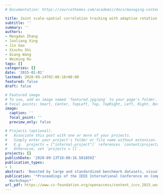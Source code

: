 ```yaml
---
# Documentation: https://sourcethemes.com/academic/docs/managing-content/

title: Joint scale-spatial correlation tracking with adaptive rotation estimation
subtitle: ''
summary: ''
authors:
- Mengdan Zhang
- Junliang Xing
- Jin Gao
- Xinchu Shi
- Qiang Wang
- Weiming Hu
tags: []
categories: []
date: '2015-01-01'
lastmod: 2020-09-14T02:08:16+08:00
featured: false
draft: false

# Featured image
# To use, add an image named `featured.jpg/png` to your page's folder.
# Focal points: Smart, Center, TopLeft, Top, TopRight, Left, Right, BottomLeft, Bottom, BottomRight.
image:
  caption: ''
  focal_point: ''
  preview_only: false

# Projects (optional).
#   Associate this post with one or more of your projects.
#   Simply enter your project's folder or file name without extension.
#   E.g. `projects = ["internal-project"]` references `content/project/deep-learning/index.md`.
#   Otherwise, set `projects = []`.
projects: []
publishDate: '2020-09-13T18:08:16.581859Z'
publication_types:
- 1
abstract: 'Boosted by large and standardized benchmark datasets, visual object tracking has made great progress in recent years and brought about many new trackers. Among these trackers, correlation filter based tracking schema exhibits impressive robustness and accuracy. In this work, we present a fully functional correlation filter based tracking algorithm which is able to simultaneously model target appearance changes from spatial displacements, scale variations, and rotation transformations. The proposed tracker first represents the exhaustive template searching in the joint scale and spatial space by a block-circulant matrix. Then, by transferring the target template from the Cartesian coordinate system to the Log-Polar coordinate system, the circulant structure is well preserved for the target even after whole orientation rotation. With these novel representation and transformation, object tracking is efficiently and effectively performed in the joint space with fast Fourier Transform. Experimental results on the VOT 2015 benchmark dataset demonstrate its superior performance over state-of-the-art tracking algorithms.'
publication: '*Proceedings of the IEEE International Conference on Computer Vision
  Workshops*'
url_pdf: https://www.cv-foundation.org/openaccess/content_iccv_2015_workshops/w14/papers/Zhang_Joint_Scale-Spatial_Correlation_ICCV_2015_paper.pdf
---
```

